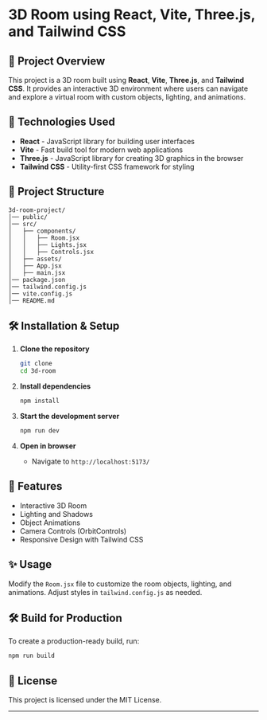 # 3D Room using React, Vite, Three.js, and Tailwind CSS

## 🚀 Project Overview
This project is a 3D room built using **React**, **Vite**, **Three.js**, and **Tailwind CSS**. It provides an interactive 3D environment where users can navigate and explore a virtual room with custom objects, lighting, and animations.

## 🔧 Technologies Used
- **React** - JavaScript library for building user interfaces
- **Vite** - Fast build tool for modern web applications
- **Three.js** - JavaScript library for creating 3D graphics in the browser
- **Tailwind CSS** - Utility-first CSS framework for styling

## 📂 Project Structure
```
3d-room-project/
│── public/
│── src/
│   ├── components/
│   │   ├── Room.jsx
│   │   ├── Lights.jsx
│   │   ├── Controls.jsx
│   ├── assets/
│   ├── App.jsx
│   ├── main.jsx
│── package.json
│── tailwind.config.js
│── vite.config.js
│── README.md
```

## 🛠 Installation & Setup

1. **Clone the repository**
   ```sh
   git clone 
   cd 3d-room
   ```

2. **Install dependencies**
   ```sh
   npm install
   ```

3. **Start the development server**
   ```sh
   npm run dev
   ```

4. **Open in browser**
   - Navigate to `http://localhost:5173/`

## 🎨 Features
- Interactive 3D Room
- Lighting and Shadows
- Object Animations
- Camera Controls (OrbitControls)
- Responsive Design with Tailwind CSS

## ✨ Usage
Modify the `Room.jsx` file to customize the room objects, lighting, and animations. Adjust styles in `tailwind.config.js` as needed.

## 🛠 Build for Production
To create a production-ready build, run:
```sh
npm run build
```

## 📜 License
This project is licensed under the MIT License.

---
